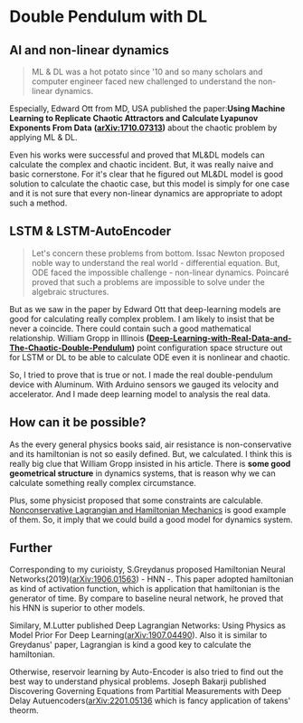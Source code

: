 # Double Pendulum with DL

## AI and non-linear dynamics

> ML & DL was a hot potato since '10 and so many scholars and computer engineer faced new challenged to understand the non-linear dynamics. 

Especially, Edward Ott from MD, USA published the paper:**Using Machine Learning to Replicate Chaotic Attractors and Calculate Lyapunov Exponents From Data** **([arXiv:1710.07313](https://arxiv.org/abs/1710.07313))** about the chaotic problem by applying ML & DL.

 Even his works were successful and proved that ML&DL models can calculate the complex and chaotic incident. But, it was really naive and basic cornerstone. For it's clear that he figured out ML&DL model is good solution to calculate the chaotic case, but this model is simply for one case and it is not sure that every non-linear dynamics are appropriate to adopt such a method.



## LSTM & LSTM-AutoEncoder

> Let's concern these problems from bottom. Issac Newton proposed noble way to understand the real world - differential equation. But, ODE faced the impossible challenge - non-linear dynamics. Poincaré proved that such a problems are impossible to solve under the algebraic structures. 

But as we saw in the paper by Edward Ott that deep-learning models are good for calculating really complex problem. I am likely to insist that be never a coincide. There could contain such a good mathematical relationship. William Gropp in Illinois **([Deep-Learning-with-Real-Data-and-The-Chaotic-Double-Pendulum](https://cloud4scieng.org/2021/02/28/deep-learning-with-real-data-and-the-chaotic-double-pendulum/))** point configuration space structure out for LSTM or DL to be able to calculate ODE even it is nonlinear and chaotic. 

 So, I tried to prove that is true or not. I made the real double-pendulum device with Aluminum. With Arduino sensors we gauged its velocity and accelerator. And I made deep learning model to analysis the real data. 

## How can it be possible?

 As the every general physics books said, air resistance is non-conservative and its hamiltonian is not so easily defined. But, we calculated. I think this is really big clue that William Gropp insisted in his article. There is **some good geometrical structure** in dynamics systems, that is reason why we can calculate something really complex circumstance. 

Plus, some physicist proposed that some constraints are calculable. [Nonconservative  Lagrangian and Hamiltonian Mechanics](https://journals.aps.org/pre/abstract/10.1103/PhysRevE.53.1890) is good example of them. So, it imply that we could build a good model for dynamics system.


## Further

Corresponding to my curioisty, S.Greydanus proposed Hamiltonian Neural Networks(2019)([arXiv:1906.01563](https://arxiv.org/abs/1906.01563)) - HNN -. This paper adopted hamiltonian as kind of activation function, which is application that hamiltonian is the generator of time. By compare to baseline neural network, he proved that his HNN is superior to other models.

Similary, M.Lutter published Deep Lagrangian Networks: Using Physics as Model Prior For Deep Learning([arXiv:1907.04490](https://arxiv.org/abs/1907.04490)). Also it is similar to Greydanus' paper, Lagrangian is kind a good key to calculate the hamiltonian. 

Otherwise, reservoir learning by Auto-Encoder is also tried to find out the best way to understand physical problems. Joseph Bakarji published Discovering Governing Equations from Partitial Measurements with Deep Delay Autuencoders([arXiv:2201.05136](https://arxiv.org/abs/2201.05136) which is fancy application of takens' theorm. 

